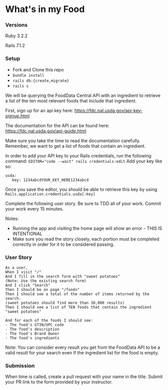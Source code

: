 # What's in my Food

### Versions

Ruby 3.2.2

Rails 7.1.2

### Setup

- Fork and Clone this repo
- `bundle install`
- `rails db:{create,migrate}`
- `rails s`

We will be querying the FoodData Central API with an ingredient to retrieve a list of the ten most relevant foods that include that ingredient.

First, sign up for an api key here: https://fdc.nal.usda.gov/api-key-signup.html

The documentation for the API can be found here: https://fdc.nal.usda.gov/api-guide.html

Make sure you take the time to read the documentation carefully. Remember, we want to get a list of foods that contain an ingredient.

In order to add your API key to your Rails credentials, run the following command: `EDITOR="code --wait" rails credentials:edit`
Add your key like so:
```
usda:
   key: 1234abcdYOUR_KEY_HERE1234abcd
```
Once you save the editor, you should be able to retrieve this key by using `Rails.application.credentials.usda[:key]`

Complete the following user story. Be sure to TDD all of your work. Commit your work every 15 minutes.

Notes:
  * Running the app and visiting the home page will show an error - THIS IS INTENTIONAL
  * Make sure you read the story closely, each portion must be completed correctly in order for it to be considered passing.

### User Story

```
As a user,
When I visit "/"
And I fill in the search form with "sweet potatoes"
(Note: Use the existing search form)
And I click "Search"
Then I should be on page "/foods"
Then I should see a total of the number of items returned by the search.
(sweet potatoes should find more than 30,000 results)
Then I should see a list of TEN foods that contain the ingredient "sweet potatoes"

And for each of the foods I should see:
- The food's GTIN/UPC code
- The food's description
- The food's Brand Owner
- The food's ingredients
```

Note: You can consider every result you get from the FoodData API to be a valid result for your search even if the ingredient list for the food is empty.


### Submission
When time is called, create a pull request with your name in the title. Submit your PR link to the form provided by your instructor.
